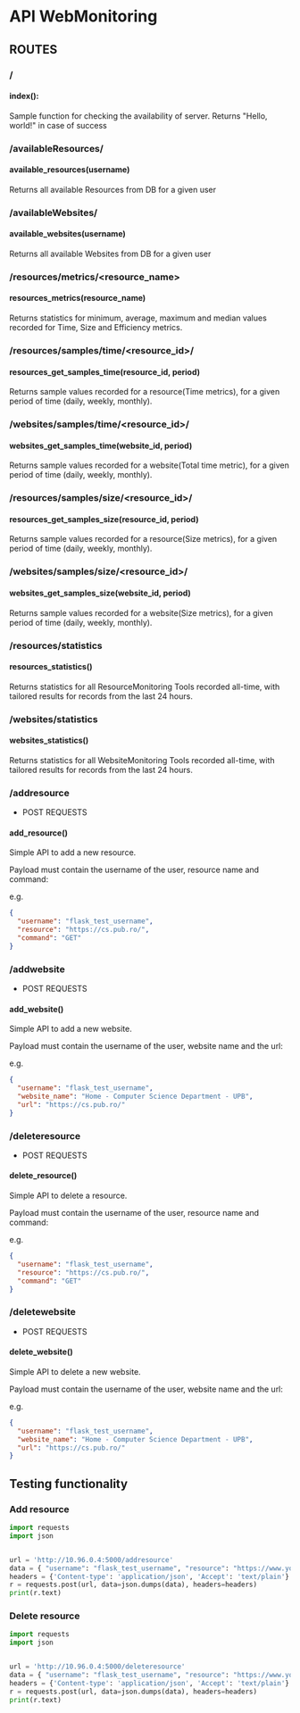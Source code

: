 # API WebMonitoring

## ROUTES

### /

#### index():

Sample function for checking the availability of server. Returns "Hello, world!" in case of success

### /availableResources/<username>

#### available_resources(username)

Returns all available Resources from DB for a given user

### /availableWebsites/<username>

#### available_websites(username)

Returns all available Websites from DB for a given user

### /resources/metrics/<resource_name>

#### resources_metrics(resource_name)

Returns statistics for minimum, average, maximum and median values recorded for Time, Size and Efficiency metrics.

### /resources/samples/time/<resource_id>/<period>

#### resources_get_samples_time(resource_id, period)

Returns sample values recorded for a resource(Time metrics), for a given period of time (daily, weekly, monthly).

### /websites/samples/time/<resource_id>/<period>

#### websites_get_samples_time(website_id, period)

Returns sample values recorded for a website(Total time metric), for a given period of time (daily, weekly, monthly).

### /resources/samples/size/<resource_id>/<period>

#### resources_get_samples_size(resource_id, period)

Returns sample values recorded for a resource(Size metrics), for a given period of time (daily, weekly, monthly).

### /websites/samples/size/<resource_id>/<period>

#### websites_get_samples_size(website_id, period)

Returns sample values recorded for a website(Size metrics), for a given period of time (daily, weekly, monthly).

### /resources/statistics

#### resources_statistics()

Returns statistics for all ResourceMonitoring Tools recorded all-time, with tailored results for records from the last 24 hours.

### /websites/statistics

#### websites_statistics()

Returns statistics for all WebsiteMonitoring Tools recorded all-time, with tailored results for records from the last 24 hours.

### /addresource

- POST REQUESTS

#### add_resource()

Simple API to add a new resource.

Payload must contain the username of the user, resource name and command:

e.g.

```json
{
  "username": "flask_test_username",
  "resource": "https://cs.pub.ro/",
  "command": "GET"
}
```

### /addwebsite

- POST REQUESTS

#### add_website()

Simple API to add a new website.

Payload must contain the username of the user, website name and the url:

e.g.

```json
{
  "username": "flask_test_username",
  "website_name": "Home - Computer Science Department - UPB",
  "url": "https://cs.pub.ro/"
}
```

### /deleteresource

- POST REQUESTS

#### delete_resource()

Simple API to delete a resource.

Payload must contain the username of the user, resource name and command:

e.g.

```json
{
  "username": "flask_test_username",
  "resource": "https://cs.pub.ro/",
  "command": "GET"
}
```

### /deletewebsite

- POST REQUESTS

#### delete_website()

Simple API to delete a new website.

Payload must contain the username of the user, website name and the url:

e.g.

```json
{
  "username": "flask_test_username",
  "website_name": "Home - Computer Science Department - UPB",
  "url": "https://cs.pub.ro/"
}
```

## Testing functionality

### Add resource

```python
import requests
import json


url = 'http://10.96.0.4:5000/addresource'
data = { "username": "flask_test_username", "resource": "https://www.youtube.com/", "command": "GET" }
headers = {'Content-type': 'application/json', 'Accept': 'text/plain'}
r = requests.post(url, data=json.dumps(data), headers=headers)
print(r.text)
```

### Delete resource

```python
import requests
import json


url = 'http://10.96.0.4:5000/deleteresource'
data = { "username": "flask_test_username", "resource": "https://www.youtube.com/", "command": "GET" }
headers = {'Content-type': 'application/json', 'Accept': 'text/plain'}
r = requests.post(url, data=json.dumps(data), headers=headers)
print(r.text)
```

